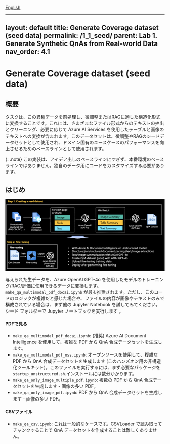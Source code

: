 [English](README.md)

---
layout: default
title: Generate Coverage dataset (seed data)
permalink: /1_1_seed/
parent: Lab 1. Generate Synthetic QnAs from Real-world Data
nav_order: 4.1
---

# Generate Coverage dataset (seed data)

## 概要
タスクは、この異種データを前処理し、微調整またはRAGに適した構造化形式に変換することです。これには、さまざまなファイル形式からのテキストの抽出とクリーニング、必要に応じて Azure AI Services を使用したテーブルと画像のテキストへの変換が含まれます。このデータセットは、微調整やRAGのシードデータセットとして使用され、ドメイン固有のユースケースのパフォーマンスを向上させるためのベースラインとして使用されます。

{: .note}
この実装は、アイデア出しのベースラインにすぎず、本番環境のベースラインではありません。独自のデータ用にコードをカスタマイズする必要があります。

## はじめ

![図1](../imgs/diagram1.png)

与えられた生データを、Azure OpenAI GPT-4o を使用したモデルのトレーニング/RAG/評価に使用できるデータに変換します。 `make_qa_multimodal_pdf_docai.ipynb` が最も推奨されます。ただし、このコードのロジックが複雑だと感じた場合や、ファイルの内容が画像やテキストのみで構成されている場合は、まず他の Jupyter Notebook を試してみてください。
シード フォルダーで Jupyter ノートブックを実行します **[](seed)** 。

#### PDFで見る
- `make_qa_multimodal_pdf_docai.ipynb`: (推奨) Azure AI Document Intelligence を使用して、複雑な PDF から QnA 合成データセットを生成します。
- `make_qa_multimodal_pdf_oss.ipynb`: オープンソースを使用して、複雑な PDF から QnA 合成データセットを生成します (このハンズオン用の非構造化ツールキット)。このファイルを実行するには、まず必要なパッケージを `startup_unstructured.sh`.インストールには数分かかります。
- `make_qa_only_image_multiple_pdf.ipynb`: 複数の PDF から QnA 合成データセットを生成します - 画像の多い PDF。
- `make_qa_only_image_pdf.ipynb`: PDF から QnA 合成データセットを生成します - 画像の多い PDF。

#### CSVファイル
- `make_qa_csv.ipynb`: これは一般的なケースです。CSVLoader で読み取ってチャンクすることで QnA データセットを作成することは難しくありません。